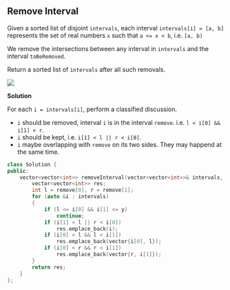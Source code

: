 ## Remove Interval

Given a sorted list of disjoint `intervals`, each interval `intervals[i] = [a, b]` represents the set of real numbers `x` such that `a <= x < b`, i.e. `[a, b)`

We remove the intersections between any interval in `intervals` and the interval `toBeRemoved`.

Return a sorted list of `intervals` after all such removals.

<img src="https://assets.leetcode.com/uploads/2020/12/24/removeintervalex1.png" style="background:white;"/>

**Solution**

For each `i = intervals[i]`, perform a classified discussion.

- `i` should be removed, interval `i` is in the interval `remove`. i.e. `l < i[0] && i[1] < r`.
- `i` should be kept, i.e. `i[1] < l || r < i[0]`.
- `i` maybe overlapping with `remove` on its two sides. They may happend at the same time.

```cpp
class Solution {
public:
    vector<vector<int>> removeInterval(vector<vector<int>>& intervals, vector<int>& remove) {
        vector<vector<int>> res;
        int l = remove[0], r = remove[1];
        for (auto &i : intervals)
        {
            if (l <= i[0] && i[1] <= y)
                continue;
            if (i[1] < l || r < i[0])
                res.emplace_back(i);
            if (i[0] < l && l < i[1])
                res.emplace_back(vector{i[0], l});
            if (i[0] < r && r < i[1])
                res.emplace_back(vector{r, i[1]});
        }
        return res;
    }
};
```

